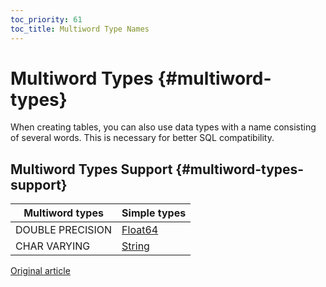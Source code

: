 ```yaml
---
toc_priority: 61
toc_title: Multiword Type Names
---
```


# Multiword Types {#multiword-types}

When creating tables, you can also use data types with a name consisting of several words. This is necessary for better SQL compatibility.

## Multiword Types Support {#multiword-types-support}

| Multiword types                  | Simple types                                                 |
|----------------------------------|--------------------------------------------------------------|
| DOUBLE PRECISION                 | [Float64](../../sql-reference/data-types/float.md)           |
| CHAR VARYING                     | [String](../../sql-reference/data-types/string.md)           |

[Original article](https://clickhouse.tech/docs/en/sql-reference/data-types/multiword-types/) <!--hide-->
